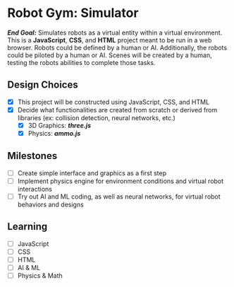 # Robot Gym: Simulator
***End Goal:*** Simulates robots as a virtual entity within a virtual environment.  This is a **JavaScript**, **CSS**, and **HTML** project meant to be run in a web browser.  Robots could be defined by a human or AI.  Additionally, the robots could be piloted by a human or AI.  Scenes will be created by a human, testing the robots abilities to complete those tasks.

## Design Choices
- [x] This project will be constructed using JavaScript, CSS, and HTML
- [x] Decide what functionalities are created from scratch or derived from libraries (ex: collision detection, neural networks, etc.)
  - [x] 3D Graphics: ***three.js***
  - [x] Physics: ***ammo.js***

## Milestones
- [ ] Create simple interface and graphics as a first step
- [ ] Implement physics engine for environment conditions and virtual robot interactions
- [ ] Try out AI and ML coding, as well as neural networks, for virtual robot behaviors and designs

## Learning
- [ ] JavaScript
- [ ] CSS
- [ ] HTML
- [ ] AI & ML
- [ ] Physics & Math
